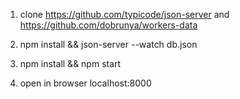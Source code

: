 1) clone https://github.com/typicode/json-server and https://github.com/dobrunya/workers-data 
2) npm install && json-server --watch db.json

3) npm install && npm start
4) open in browser localhost:8000
 
